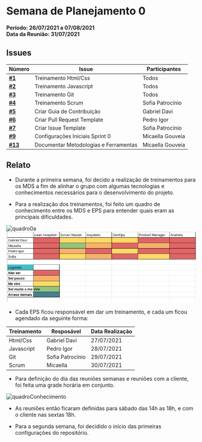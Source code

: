 # Semana de Planejamento 0

**Período: 26/07/2021 a 07/08/2021**<br>
**Data da Reunião: 31/07/2021**

## Issues

| Número | Issue | Participantes |
|--------|-------|---------------|
| [**#1**](https://github.com/fga-eps-mds/2021.1-Linguas-Indigenas-Docs/issues/1) | Treinamento Html/Css | Todos |
| [**#2**](https://github.com/fga-eps-mds/2021.1-Linguas-Indigenas-Docs/issues/2) | Treinamento Javascript | Todos |
| [**#3**](https://github.com/fga-eps-mds/2021.1-Linguas-Indigenas-Docs/issues/3) | Treinamento Git | Todos |
| [**#4**](https://github.com/fga-eps-mds/2021.1-Linguas-Indigenas-Docs/issues/4) | Treinamento Scrum | Sofia Patrocínio |
| [**#5**](https://github.com/fga-eps-mds/2021.1-Linguas-Indigenas-Docs/issues/5) | Criar Guia de Contribuição | Gabriel Davi |
| [**#6**](https://github.com/fga-eps-mds/2021.1-Linguas-Indigenas-Docs/issues/6) | Criar Pull Request Template | Pedro Igor |
| [**#7**](https://github.com/fga-eps-mds/2021.1-Linguas-Indigenas-Docs/issues/7) | Criar Issue Template | Sofia Patrocínio |
| [**#9**](https://github.com/fga-eps-mds/2021.1-Linguas-Indigenas-Docs/issues/9) | Configurações Iniciais Sprint 0 | Micaella Gouveia |
| [**#13**](https://github.com/fga-eps-mds/2021.1-Linguas-Indigenas-Docs/issues/13) | Documentar Metodologias e Ferramentas | Micaella Gouveia |


## Relato

- Durante a primeira semana, foi decido a realização de treinamentos para os MDS a fim de alinhar o grupo com algumas tecnologias e conhecimentos necessários para o desenvolvimento do projeto.

- Para a realização dos treinamentos, foi feito um quadro de conhecimento entre os MDS e EPS para entender quais eram as principais dificuldades.

![quadro0a](../../img/quadroConhecimento/quadro0a.png)
![quadro0a](../../img/quadroConhecimento/Equadro0.png)

- Cada EPS ficou responsável em dar um treinamento, e cada um ficou agendado da seguinte forma:

| Treinamento | Resposável | Data Realização |
|-------------|------------|-----------------|
| Html/Css | Gabriel Davi | 27/07/2021 |
| Javascript | Pedro Igor | 28/07/2021 |
| Git | Sofia Patrocínio| 29/07/2021 |
| Scrum | Micaella | 30/07/2021 |

- Para definição do dia das reuniões semanas e reuniões com a cliente, foi feita uma grade horária em conjunto.

![quadroConhecimento](../../img/gradeHoraria.png)

- As reuniões então ficaram definidas para sábado das 14h as 18h, e com o cliente nas sextas 18h.

- Para a segunda semana, foi decidido o início das primeiras configurações do repositório.